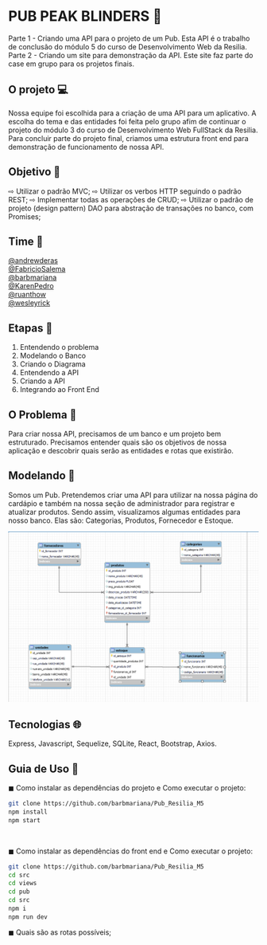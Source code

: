 # PUB PEAK BLINDERS :beers:
 Parte 1 - Criando uma API para o projeto de um Pub. Esta API é o trabalho de conclusão do módulo 5 do curso de Desenvolvimento Web da Resilia. 
 <br>
 Parte 2 - Criando um site para demonstração da API. Este site faz parte do case em grupo para os projetos finais.
 
 ## O projeto 💻
Nossa equipe foi escolhida para a criação de uma API para um aplicativo. A escolha do tema e das entidades foi feita pelo grupo afim de continuar o projeto do módulo 3 do curso de Desenvolvimento Web FullStack da Resilia. Para concluir parte do projeto final, criamos uma estrutura front end para demonstração de funcionamento de nossa API. 
 
 ## Objetivo 📍
⇨ Utilizar o padrão MVC;
⇨ Utilizar os verbos HTTP seguindo o padrão REST;
⇨ Implementar todas as operações de CRUD;
⇨ Utilizar o padrão de projeto (design pattern) DAO para abstração de transações no banco, com Promises;  

 ## Time 🧒
 
 <a href="https://github.com/AndrewDeras"> @andrewderas </a>
 <br>
 <a href="https://github.com/FabricioSalema"> @FabricioSalema </a>
 <br>
 <a href="https://github.com/barbmariana"> @barbmariana </a>
 <br>
 <a href="https://github.com/KarenPedro"> @KarenPedro </a>
 <br>
<a href="https://github.com/ruanthow"> @ruanthow </a>
 <br>
 <a href="https://github.com/wesleyrick"> @wesleyrick </a>

 
 
 ## Etapas :bookmark_tabs:
 1. Entendendo o problema
 2. Modelando o Banco   
 3. Criando o Diagrama
 5. Entendendo a API
 6. Criando a API
 7. Integrando ao Front End
 
 
## O Problema :shrug:
Para criar nossa API, precisamos de um banco e um projeto bem estruturado. Precisamos entender quais são os objetivos de nossa aplicação e descobrir quais serão as entidades e rotas que existirão.

## Modelando  :abacus:
Somos um Pub. Pretendemos criar uma API para utilizar na nossa página do cardápio e também na nossa seção de administrador para registrar e atualizar produtos. 
Sendo assim, visualizamos algumas entidades para nosso banco. Elas são: Categorias, Produtos, Fornecedor e Estoque. 

<img src="./src/images/novo_diagrama_pubBlinders.PNG"/>


 ## Tecnologias 🌐
 Express, Javascript, Sequelize, SQLite, React, Bootstrap, Axios.


 
 ## Guia de Uso :hammer:
 
◼ Como instalar as dependências do projeto e Como executar o projeto:

```bash
git clone https://github.com/barbmariana/Pub_Resilia_M5
npm install
npm start
```
<br>

◼ Como instalar as dependências do front end e Como executar o projeto: 
```bash
git clone https://github.com/barbmariana/Pub_Resilia_M5
cd src
cd views
cd pub
cd src
npm i
npm run dev
```

◼ Quais são as rotas possíveis;

